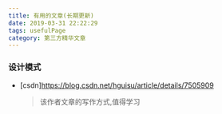 ```yaml
---
title: 有用的文章(长期更新)
date: 2019-03-31 22:22:29
tags: usefulPage
category: 第三方精华文章
---
```


### 设计模式
* [csdn]https://blog.csdn.net/hguisu/article/details/7505909
  > 该作者文章的写作方式,值得学习

